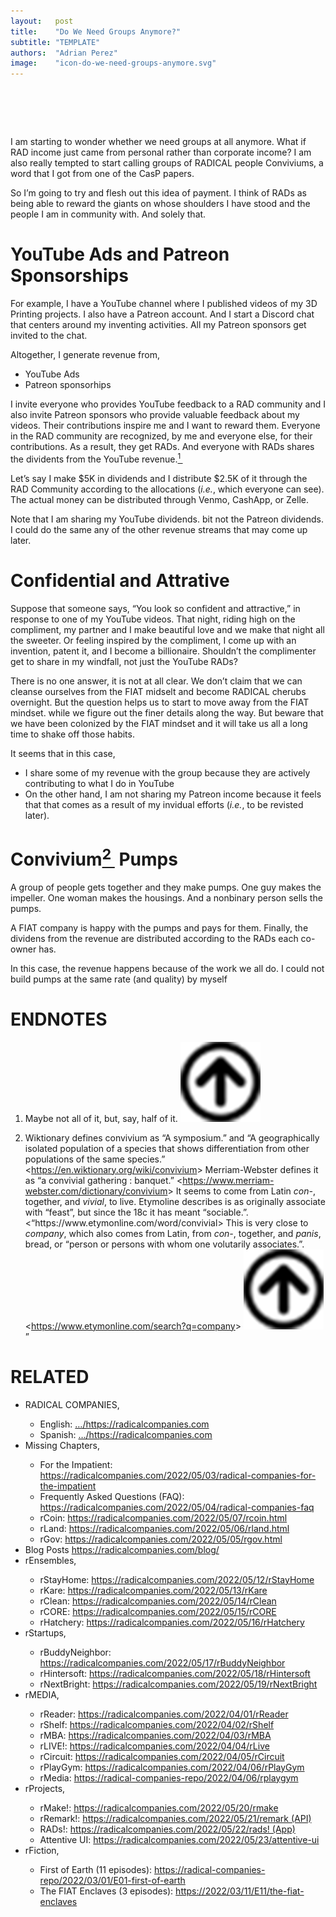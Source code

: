 ```yaml
---
layout:   post
title:    "Do We Need Groups Anymore?"
subtitle: "TEMPLATE"
authors:  "Adrian Perez"
image:    "icon-do-we-need-groups-anymore.svg"
---
```


<div style="display:none;">
 <p>I am starting to wonder whether we need groups at all anymore. What if <span class="_paradigm">RAD</span> income just came from personal rather than corporate income?</p>
</div>

<h1>&nbsp;</h1>
 <p>I am starting to wonder whether we need groups at all anymore. What if <span class="_paradigm">RAD</span> income just came from personal rather than corporate income? I am also really tempted to start calling groups of <span class="_paradigm">RADICAL</span> people Conviviums, a word that I got from one of the CasP papers.</p>
 <p>So I&rsquo;m going to try and flesh out this idea of payment. I think of <span class="_paradigm">RAD</span>s as being able to reward the giants on whose shoulders I have stood and the people I am in community with. And solely that.</p>

<h1>YouTube Ads and Patreon Sponsorships</h1>
 <p>For example, I have a YouTube channel where I published videos of my 3D Printing projects. I also have a Patreon account. And I start a Discord chat that centers around my inventing activities. All my Patreon sponsors get invited to the chat.</p>
 <p>Altogether, I generate revenue from,</p>
 <ul>
  <li>YouTube Ads</li>
  <li>Patreon sponsorhips</li>
 </ul>
 <p>I invite everyone who provides YouTube feedback to a <span class="_paradigm">RAD</span> community and I also invite Patreon sponsors who provide valuable feedback about my videos. Their contributions inspire me and I want to reward them. Everyone in the <span class="_paradigm">RAD</span> community are recognized, by me and everyone else, for their contributions. As a result, they get <span class="_paradigm">RAD</span>s. And everyone with <span class="_paradigm">RAD</span>s shares the dividents from the YouTube revenue.<a href="#en01"><sup id="bm01">1&nbsp;</sup></a></p>
 <p>Let&rsquo;s say I make $5K in dividends and I distribute $2.5K of it through the <span class="_paradigm">RAD</span> Community according to the allocations (<em>i.e.</em>, which everyone can see). The actual money can be distributed through Venmo, CashApp, or Zelle.</p>
 <p>Note that I am sharing my YouTube dividends. bit not the Patreon dividends. I could do the same any of the other revenue streams that may come up later.</p>

<h1>Confidential and Attrative</h1>
 <p>Suppose that someone says, &ldquo;You look so confident and attractive,&rdquo; in response to one of my YouTube videos. That night, riding high on the compliment, my partner and I make beautiful love and we make that night all the sweeter. Or feeling inspired by the compliment, I come up with an invention, patent it, and I become a billionaire. Shouldn&rsquo;t the complimenter get to share in my windfall, not just the YouTube <span class="_paradigm">RAD</span>s?</p>
 <p>There is no one answer, it is not at all clear. We don&rsquo;t claim that we can cleanse ourselves from the <span class="_paradigm">FIAT</span> midselt and become <span class="_paradigm">RADICAL</span> cherubs overnight. But the question helps us to start to move away from the <span class="_paradigm">FIAT</span> mindset. while we figure out the finer details along the way. But beware that we have been colonized by the <span class="_paradigm">FIAT</span> mindset and it will take us all a long time to shake off those habits.</p>
 <p>It seems that in this case,
  <ul>
   <li>I share some of my revenue with the group because they are actively contributing to what I do in YouTube</li>
   <li>On the other hand, I am not sharing my Patreon income because it feels that that comes as a result of my invidual efforts (<em>i.e.</em>, to be revisted later).</li>
  </ul>

<h1>Convivium<a href="#en02"><sup id="bm02">2&nbsp;</sup></a> Pumps</h1>
 <p>A group of people gets together and they make pumps. One guy makes the impeller. One woman makes the housings. And a nonbinary person sells the pumps.</p>
 <p>A <span class="_paradigm">FIAT</span> company is happy with the pumps and pays for them. Finally, the dividens from the revenue are distributed according to the <span class="_paradigm">RAD</span>s each co-owner has.</p>
 <p>In this case, the revenue happens because of the work we all do. I could not build pumps at the same rate (and quality) by myself</p>

 <h1 class="_section">ENDNOTES</h1>
 <ol>
  <li id="en01">
   <p class="_list-item">
    Maybe not all of it, but, say, half of it.
    <a class="_uparrow" href="#bm01"><img src="/assets/img/arrow-up-icon.png"></a>
   </p>
  </li>
  <li id="en02">
   <p class="_list-item">
    Wiktionary defines convivium as &ldquo;A symposium.&rdquo; and &ldquo;A geographically isolated population of a species that shows differentiation from other populations of the same species.&rdquo;
    <<a href="https://en.wiktionary.org/wiki/convivium" target="_blank">https://en.wiktionary.org/wiki/convivium</a>>
    Merriam-Webster defines it as &ldquo;a convivial gathering : banquet.&rdquo;
    <<a href="https://www.merriam-webster.com/dictionary/convivium" target="_blank">https://www.merriam-webster.com/dictionary/convivium</a>>
    It seems to come from Latin <em>con-</em>, together, and <em>vivial</em>, to live.
    Etymoline describes is as originally associate with &ldquo;feast&rdquo;, but since the 18c it has meant &ldquo;sociable.&rdquo;.
    <<q href="https://www.etymonline.com/word/convivial" target="_blank">https://www.etymonline.com/word/convivial</a>>
    This is very close to <em>company</em>, which also comes from Latin, from <em>con-</em>, together, and <em>panis</em>, bread, or &ldquo;person or persons with whom one volutarily associates.&rdquo;.
    <<a href="https://www.etymonline.com/search?q=company" target="_blank">https://www.etymonline.com/search?q=company</a>>
    <a class="_uparrow" href="#bm02"><img src="/assets/img/arrow-up-icon.png"></a>
   </p>
  </li>
 </ol>

<h1 class="_section">RELATED</h1>
 <ul>
  <li>RADICAL COMPANIES,</li>
   <ul>
    <li><a>English</a>: <a href="https://radicalcompanies.com" target="_blank">&hellip;/https://radicalcompanies.com</a></li>
    <li><a>Spanish</a>: <a href="https://radicalcompanies.com" target="_blank">&hellip;/https://radicalcompanies.com</a></li>
   </ul>
  <li>Missing Chapters,</li>
   <ul>
    <li>For the Impatient: <a href="https://radicalcompanies.com/2022/05/03/radical-companies-for-the-impatient" target="_blank">https://radicalcompanies.com/2022/05/03/radical-companies-for-the-impatient</a></li>
    <li>Frequently Asked Questions (FAQ): <a href="https://radicalcompanies.com/2022/05/04/radical-companies-faq" target="_blank">https://radicalcompanies.com/2022/05/04/radical-companies-faq</a></li>
    <li>rCoin: <a href="https://radicalcompanies.com/2022/05/07/rcoin.html" target="_blank">https://radicalcompanies.com/2022/05/07/rcoin.html</a></li>
    <li>rLand: <a href="https://radicalcompanies.com/2022/05/06/rland.html" target="_blank">https://radicalcompanies.com/2022/05/06/rland.html</a></li>
    <li>rGov: <a href="https://radicalcompanies.com/2022/05/05/rgov.html" target="_blank">https://radicalcompanies.com/2022/05/05/rgov.html</a></li>
   </ul>
   <li>Blog Posts <a href="https://radicalcompanies.com/blog/" target="_blank">https://radicalcompanies.com/blog/</a></li>
   <li>rEnsembles,</li>
    <ul>
     <li> rStayHome: <a href="https://radicalcompanies.com/2022/05/12/rStayHome" target="_blank">https://radicalcompanies.com/2022/05/12/rStayHome</a></li>
     <li>     rKare: <a href="https://radicalcompanies.com/2022/05/13/rKare" target="_blank">https://radicalcompanies.com/2022/05/13/rKare</a></li>
     <li>    rClean: <a href="https://radicalcompanies.com/2022/05/14/rClean" target="_blank">https://radicalcompanies.com/2022/05/14/rClean</a></li>
     <li>     rCORE: <a href="https://radicalcompanies.com/2022/05/15/rCORE" target="_blank">https://radicalcompanies.com/2022/05/15/rCORE</a></li>
     <li>rHatchery: <a href="https://radicalcompanies.com/2022/05/16/rHatchery" target="_blank">https://radicalcompanies.com/2022/05/16/rHatchery</a></li>
    </ul>
   <li>rStartups,</li>
    <ul>
     <li>rBuddyNeighbor: <a href="https://radicalcompanies.com/2022/05/17/rBuddyNeighbor" target="_blank">https://radicalcompanies.com/2022/05/17/rBuddyNeighbor</a></li>
     <li>   rHintersoft: <a href="https://radicalcompanies.com/2022/05/18/rHintersoft" target="_blank">https://radicalcompanies.com/2022/05/18/rHintersoft</a></li> 
     <li>   rNextBright: <a href="https://radicalcompanies.com/2022/05/19/rNextBright" target="_blank">https://radicalcompanies.com/2022/05/19/rNextBright</a></li>
    </ul>
   <li>rMEDIA,</li>
    <ul>
     <li> rReader: <a href="https://radicalcompanies.com/2022/04/01/rReader" target="_blank">https://radicalcompanies.com/2022/04/01/rReader</a></li>
     <li>  rShelf: <a href="https://radicalcompanies.com/2022/04/02/rShelf" target="_blank">https://radicalcompanies.com/2022/04/02/rShelf</a></li>
     <li>    rMBA: <a href="https://radicalcompanies.com/2022/04/03/rMBA" target="_blank">https://radicalcompanies.com/2022/04/03/rMBA</a></li>
     <li>  rLIVE!: <a href="https://radicalcompanies.com/2022/04/04/rLive" target="_blank">https://radicalcompanies.com/2022/04/04/rLive</a></li>
     <li>rCircuit: <a href="https://radicalcompanies.com/2022/04/05/rCircuit" target="_blank">https://radicalcompanies.com/2022/04/05/rCircuit</a></li>
     <li>rPlayGym: <a href="https://radicalcompanies.com/2022/04/06/rPlayGym" target="_blank">https://radicalcompanies.com/2022/04/06/rPlayGym</a></li>
     <li>  rMedia: <a href="https://radical-companies-repo/2022/04/06/rplaygym" target="_blank">https://radical-companies-repo/2022/04/06/rplaygym</a></li>
    </ul>
   <li>rProjects,</li>
    <ul>
     <li>      rMake!: <a href="https://radicalcompanies.com/2022/05/20/rmake" target="_blank">https://radicalcompanies.com/2022/05/20/rmake</a></li>
     <li>    rRemark!: <a href="https://radicalcompanies.com/2022/05/21/remark" target="_blank">https://radicalcompanies.com/2022/05/21/remark (API)</a></li>
     <li>       RADs!: <a href="https://radicalcompanies.com/2022/05/22/rads!" target="_blank">https://radicalcompanies.com/2022/05/22/rads! (App)</a></li>
     <li>Attentive UI: <a href="https://radicalcompanies.com/2022/05/23/attentive-ui" target="_blank">https://radicalcompanies.com/2022/05/23/attentive-ui</a></li>
    </ul>
   <li>rFiction,</li>
    <ul>
     <li>  First of Earth (11 episodes): <a href="https://radical-companies-repo/2022/03/01/E01-first-of-earth" target="_blank">https://radical-companies-repo/2022/03/01/E01-first-of-earth</a></li>
     <li>The FIAT Enclaves (3 episodes): <a href="https://2022/03/11/E11/the-fiat-enclaves" target="_blank">https://2022/03/11/E11/the-fiat-enclaves</a></li>
    </ul>

